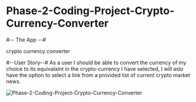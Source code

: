# Phase-2-Coding-Project-Crypto-Currency-Converter 


#-- The App --#

crypto currency converter


#--User Story--#
As a user I should be able to convert the currency of my choice to its equivalaint in the crypto-currency I have selected, I will aslo have the option to select a link from a provided list of current crypto market news.



![Phase-2-Coding-Project-Crypto-Currency-Converter](https://user-images.githubusercontent.com/96841383/160480587-34a8d4f4-8050-4799-a89b-cdfe6affb7b4.jpg)
